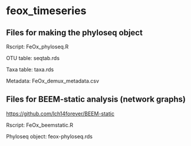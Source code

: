 # feox_timeseries

## Files for making the phyloseq object

Rscript: FeOx_phyloseq.R

OTU table: seqtab.rds

Taxa table: taxa.rds

Metadata: FeOx_demux_metadata.csv

## Files for BEEM-static analysis (network graphs)

https://github.com/lch14forever/BEEM-static

Rscript: FeOx_beemstatic.R

Phyloseq object: feox-phyloseq.rds

